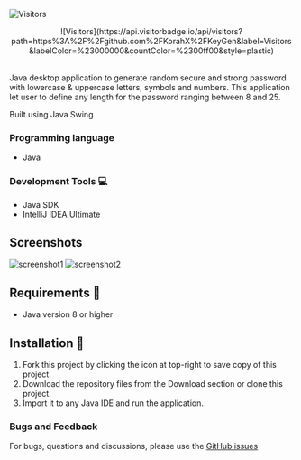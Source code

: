 ![Visitors](https://api.visitorbadge.io/api/visitors?path=https%3A%2F%2Fgithub.com%2FKorahX%2FKeyGen&label=Visitors&labelColor=%23000000&countColor=%2300ff00&style=plastic)
<p align="center">
  ![Visitors](https://api.visitorbadge.io/api/visitors?path=https%3A%2F%2Fgithub.com%2FKorahX%2FKeyGen&label=Visitors&labelColor=%23000000&countColor=%2300ff00&style=plastic)
</p><br>
Java desktop application to generate random secure and strong password with lowercase & uppercase letters, symbols and numbers. This application let user to define any length for the password ranging between 8 and 25.

Built using Java Swing 

### Programming language
- Java

### Development Tools :computer:
- Java SDK
- IntelliJ IDEA Ultimate

## Screenshots
![screenshot1](https://user-images.githubusercontent.com/37250413/104091318-a74db780-52a2-11eb-8275-f215343a3071.jpg)
![screenshot2](https://user-images.githubusercontent.com/37250413/104091346-cea48480-52a2-11eb-8ae7-23b5828f7740.jpg)

## Requirements :wrench:
 - Java version 8 or higher
 
## Installation :electric_plug:
1. Fork this project by clicking the icon at top-right to save copy of this project.
2. Download the repository files from the Download section or clone this project.
3. Import it to any Java IDE and run the application.

### Bugs and Feedback
For bugs, questions and discussions, please use the <a href="https://github.com/korahx/KeyGen/issues">GitHub issues</a>






